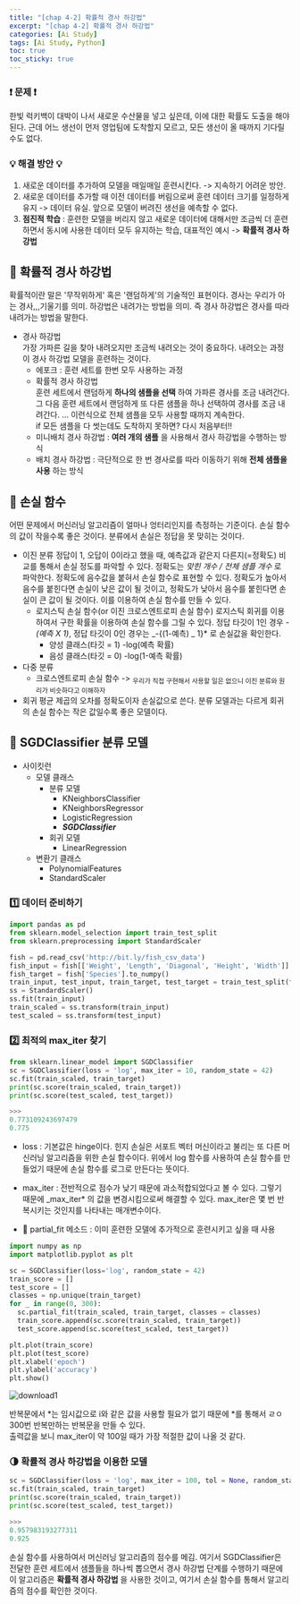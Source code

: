 ```yaml
---
title: "[chap 4-2] 확률적 경사 하강법"
excerpt: "[chap 4-2] 확률적 경사 하강법"
categories: [Ai Study]
tags: [Ai Study, Python]
toc: true
toc_sticky: true
---
```


### ❗ 문제 ❗

한빛 럭키백이 대박이 나서 새로운 수산물을 넣고 싶은데, 이에 대한 확률도 도출을 해야된다. 근데 어느 생선이 먼저 영업팀에 도착할지 모르고, 모든 생선이 올 때까지 기다릴 수도 없다.

### 💡 해결 방안 💡

1. 새로운 데이터를 추가하여 모델을 매일매일 훈련시킨다. -> 지속하기 어려운 방안.
2. 새로운 데이터를 추가할 때 이전 데이터를 버림으로써 훈련 데이터 크기를 일정하게 유지 -> 데이터 유실. 앞으로 모델이 버려진 생선을 예측할 수 없다.
3. **점진적 학습** : 훈련한 모델을 버리지 않고 새로운 데이터에 대해서만 조금씩 더 훈련하면서 동시에 사용한 데이터 모두 유지하는 학습, 대표적인 예시 -> **확률적 경사 하강법**

## 🔮 확률적 경사 하강법

확률적이란 말은 '무작위하게' 혹은 '랜덤하게'의 기술적인 표현이다. 경사는 우리가 아는 경사,,,기울기를 의미. 하강법은 내려가는 방법을 의미. 즉 경사 하강법은 경사를 따라 내려가는 방법을 말한다.

- 경사 하강법 <br>
  가장 가파른 길을 찾아 내려오지만 조금씩 내려오는 것이 중요하다. 내려오는 과정이 경사 하강법 모델을 훈련하는 것이다.
  - 에포크 : 훈련 세트를 한번 모두 사용하는 과정
  - 확률적 경사 하강법 <br>
    훈련 세트에서 랜덤하게 **하나의 샘플을 선택** 하여 가파른 경사를 조금 내려간다. 그 다음 훈련 세트에서 랜덤하게 또 다른 샘플을 하나 선택하여 경사를 조금 내려간다. ... 이런식으로 전체 샘플을 모두 사용할 때까지 계속한다. <br>
    if 모든 샘플을 다 썻는데도 도착하지 못하면? 다시 처음부터!!
  - 미니배치 경사 하강법 : **여러 개의 샘플** 을 사용해서 경사 하강법을 수행하는 방식
  - 배치 경사 하강법 : 극단적으로 한 번 경사로를 따라 이동하기 위해 **전체 샘플을 사용** 하는 방식

## 🔮 손실 함수

어떤 문제에서 머신러닝 알고리즘이 얼마나 엉터리인지를 측정하는 기준이다. 손실 함수의 값이 작을수록 좋은 것이다. 분류에서 손실은 정답을 못 맞히는 것이다.

- 이진 분류
  정답이 1, 오답이 0이라고 했을 때, 예측값과 같은지 다른지(=정확도) 비교를 통해서 손실 정도를 파악할 수 있다. 정확도는 _맞힌 개수 / 전체 샘플 개수_ 로 파악한다. 정확도에 음수값을 붙혀서 손실 함수로 표현할 수 있다. 정확도가 높아서 음수를 붙힌다면 손실이 낮은 값이 될 것이고, 정확도가 낮아서 음수를 붙힌다면 손실이 큰 값이 될 것이다. 이를 이용하여 손실 함수를 만들 수 있다.
  - 로지스틱 손실 함수(or 이진 크로스엔트로피 손실 함수)
    로지스틱 회귀를 이용하여서 구한 확률을 이용하여 손실 함수를 그릴 수 있다. 정답 타깃이 1인 경우 _-(예측 X 1)_, 정답 타깃이 0인 경우는 _-{(1-예측) _ 1}\* 로 손실값을 확인한다.
    - 양성 클래스(타깃 = 1)
      -log(예측 확률)
    - 음성 클래스(타깃 = 0)
      -log(1-예측 확률)
- 다중 분류
  - 크로스엔트로피 손실 함수 -> <sub>우리가 직접 구현해서 사용할 일은 없으니 이진 분류와 원리가 비슷하다고 이해하자</sub>
- 회귀
  평균 제곱의 오차를 정확도이자 손실값으로 쓴다. 분류 모델과는 다르게 회귀의 손실 함수는 작은 값일수록 좋은 모델이다.

## 🔮 SGDClassifier 분류 모델

- 사이킷런
  - 모델 클래스
    - 분류 모델
      - KNeighborsClassifier
      - KNeighborsRegressor
      - LogisticRegression
      - **_SGDClassifier_**
    - 회귀 모델
      - LinearRegression
  - 변환기 클래스
    - PolynomialFeatures
    - StandardScaler <br>

### 1️⃣ 데이터 준비하기

```python
import pandas as pd
from sklearn.model_selection import train_test_split
from sklearn.preprocessing import StandardScaler

fish = pd.read_csv('http://bit.ly/fish_csv_data')
fish_input = fish[['Weight', 'Length', 'Diagonal', 'Height', 'Width']].to_numpy()
fish_target = fish['Species'].to_numpy()
train_input, test_input, train_target, test_target = train_test_split(fish_input, fish_target, random_state = 42)
ss = StandardScaler()
ss.fit(train_input)
train_scaled = ss.transform(train_input)
test_scaled = ss.transform(test_input)
```

### 2️⃣ 최적의 max_iter 찾기

```python
from sklearn.linear_model import SGDClassifier
sc = SGDClassifier(loss = 'log', max_iter = 10, random_state = 42)
sc.fit(train_scaled, train_target)
print(sc.score(train_scaled, train_target))
print(sc.score(test_scaled, test_target))

>>>
0.773109243697479
0.775
```

- loss : 기본값은 hinge이다. 힌지 손실은 서포트 벡터 머신이라고 불리는 또 다른 머신러닝 알고리즘을 위한 손실 함수이다. 위에서 log 함수를 사용하여 손실 함수를 만들었기 때문에 손실 함수를 로그로 만든다는 뜻이다.
- max_iter : 전반적으로 점수가 낮기 때문에 과소적합되었다고 볼 수 있다. 그렇기 때문에 \_max_iter\* 의 값을 변경시킴으로써 해결할 수 있다. max_iter은 몇 번 반복시키는 것인지를 나타내는 매개변수이다.

- 🍖 partial_fit 메소드 : 이미 훈련한 모델에 추가적으로 훈련시키고 싶을 때 사용

```python
import numpy as np
import matplotlib.pyplot as plt

sc = SGDClassifier(loss='log', random_state = 42)
train_score = []
test_score = []
classes = np.unique(train_target)
for _ in range(0, 300):
  sc.partial_fit(train_scaled, train_target, classes = classes)
  train_score.append(sc.score(train_scaled, train_target))
  test_score.append(sc.score(test_scaled, test_target))

plt.plot(train_score)
plt.plot(test_score)
plt.xlabel('epoch')
plt.ylabel('accuracy')
plt.show()
```

![download1](https://user-images.githubusercontent.com/96654391/161743122-16b53312-5f12-47dc-bf29-b512f24deb69.png)

반복문에서 *는 임시값으로 i와 같은 값을 사용할 필요가 없기 때문에 *를 통해서 ㄹㅇ 300번 반복만하는 반복문을 만들 수 있다.
<br>
출력값을 보니 max_iter이 약 100일 때가 가장 적절한 값이 나올 것 같다.

### 🌗 확률적 경사 하강법을 이용한 모델

```python
sc = SGDClassifier(loss = 'log', max_iter = 100, tol = None, random_state = 42)
sc.fit(train_scaled, train_target)
print(sc.score(train_scaled, train_target))
print(sc.score(test_scaled, test_target))

>>>
0.957983193277311
0.925
```

손실 함수를 사용하여서 머신러닝 알고리즘의 점수를 메김. 여기서 SGDClassifier은 전달한 훈련 세트에서 샘플들을 하나씩 뽑으면서 경사 하강법 단계를 수행하기 때문에 이 알고리즘은 **확률적 경사 하강법** 을 사용한 것이고, 여기서 손실 함수를 통해서 알고리즘의 점수를 확인한 것이다.
